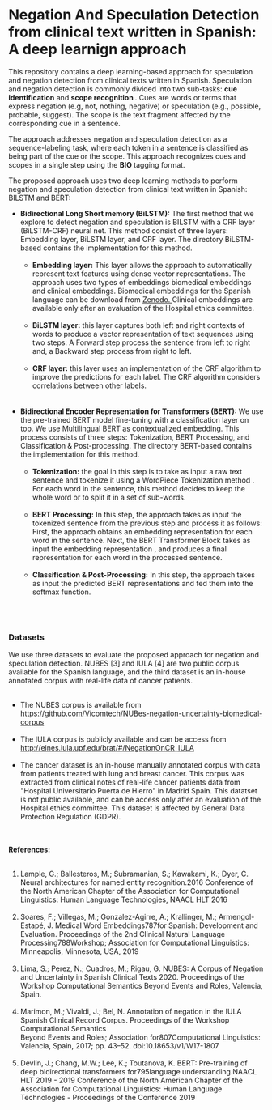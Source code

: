 # Negation And Speculation Detection from clinical text written in Spanish: A deep learnign approach
This repository contains a deep learning-based approach for speculation and negation detection from clinical texts written in Spanish. 
Speculation and negation detection is commonly divided into two sub-tasks: <strong>cue identification</strong> and <strong>scope recognition </strong>. Cues are words or terms that express negation (e.g, not, nothing, negative) or speculation (e.g., possible, probable, suggest). The scope is the text fragment affected by the corresponding cue in a sentence.<br>

The approach addresses negation and speculation detection as a sequence-labeling task, where each token in a sentence is classified as being part of the cue or the scope. This approach recognizes cues and scopes in a single step using the <strong>BIO</strong> tagging format.<br>

The proposed approach uses two deep learning methods to perform negation and speculation detection from clinical text written in Spanish: BILSTM and BERT:
 <ul>
 <li> <strong>Bidirectional Long Short memory (BiLSTM):</strong> The first method that we explore to detect negation and speculation is BILSTM with a CRF layer (BiLSTM-CRF) neural net. This method consist of three layers: Embedding layer, BiLSTM layer, and CRF layer. The directory BiLSTM-based contains the implementation for this method.
  <ul>
   </br>
    <li><strong> Embedding layer:</strong> This layer allows the approach to automatically represent text features using dense vector representations. The approach    uses two types of embeddings biomedical embeddings and clinical embeddings. Biomedical embeddings for the Spanish language can be download from <a href= "https://zenodo.org/record/3626806#.X_w5mXUzY0Q"> Zenodo. </a> Clinical embeddings are available only after an evaluation of the Hospital ethics committee.
  </br> </br> 
 <li> <strong> BiLSTM layer:</strong> this layer captures both left  and right contexts of words to produce a vector representation of text sequences using two steps: A Forward step process the sentence from left to right and, a Backward step process from right to left. 
   </br> </br>
  <li> <strong> CRF layer:</strong> this layer uses an implementation of the CRF algorithm to improve the predictions for each label. The CRF algorithm considers correlations between other labels. 
  
  </ul>
  </br> </br> 
 <li> <strong> Bidirectional Encoder Representation for Transformers (BERT): </strong>  We use the pre-trained BERT model fine-tuning with a classification layer on top.  We use Multilingual BERT as contextualized embedding. This process consists of three steps: Tokenization, BERT Processing, and Classification & Post-processing. The directory BERT-based contains the implementation for this method.</br> </br> 
 <ul>
  <li> <strong>Tokenization:</strong> the goal in this step is to take as input a raw text sentence and tokenize it using a WordPiece Tokenization method . For each word in the sentence, this method decides to keep the whole word or to split it in a set of sub-words. 
   </br> </br> 
  <li> <strong> BERT Processing:</strong> In this step, the approach takes as input the tokenized sentence from the previous step and process it as follows: First, the approach obtains an embedding representation for each word in the sentence. Next, the BERT Transformer Block takes as input the embedding representation , and produces a final representation  for each word in the processed sentence. 
 </br> </br> 
 <li><strong>Classification & Post-Processing:</strong> In this step, the approach takes as input the predicted BERT representations  and fed them into the softmax function.
 </ul>
</ul>
</br> </br>
<h3> Datasets</h3>
We use three datasets to evaluate the proposed approach for negation and speculation detection. NUBES [3]  and IULA [4] are two public corpus available for the Spanish language, and the third dataset is an in-house annotated corpus with real-life data of cancer patients. 
 </br> </br> 

<ul>
 <li> The NUBES corpus is available from <a href= https://github.com/Vicomtech/NUBes-negation-uncertainty-biomedical-corpus}>https://github.com/Vicomtech/NUBes-negation-uncertainty-biomedical-corpus <a>
   </br> </br> 
  
  <li> The IULA corpus is publicly available and can be access from <a href =http://eines.iula.upf.edu/brat/#/NegationOnCR_IULA> http://eines.iula.upf.edu/brat/#/NegationOnCR_IULA<a>
  </br> </br>   
  <li> The cancer dataset is an in-house manually annotated corpus with data from patients treated with lung and breast cancer. This corpus was extracted from  clinical notes of real-life cancer patients data from "Hospital Universitario Puerta de Hierro" in Madrid Spain. This datatset is not public available, and can be access only after an evaluation of the Hospital ethics committee. This dataset is affected by General Data Protection Regulation (GDPR).
</ul>


</br> </br>
<strong>References:</strong>
</br> </br>
1. Lample, G.; Ballesteros, M.; Subramanian, S.; Kawakami, K.; Dyer, C.  Neural architectures for named entity  recognition.2016  Conference  of  the  North  American  Chapter  of  the  Association  for  Computational Linguistics: Human Language Technologies, NAACL HLT 2016
</br> </br> 
2. Soares, F.; Villegas, M.; Gonzalez-Agirre, A.; Krallinger, M.; Armengol-Estapé, J. Medical Word Embeddings787for Spanish: Development and Evaluation.  Proceedings of the 2nd Clinical Natural Language Processing788Workshop; Association for Computational Linguistics: Minneapolis, Minnesota, USA, 2019
</br> </br>
3. Lima, S.; Perez, N.; Cuadros, M.; Rigau, G.  NUBES: A Corpus of Negation and Uncertainty in Spanish Clinical Texts 2020.  Proceedings  of  the  Workshop  Computational  Semantics  Beyond  Events  and  Roles,  Valencia,  Spain.
</br> </br>
4. Marimon, M.; Vivaldi, J.; Bel, N.  Annotation of negation in the IULA Spanish Clinical Record Corpus. Proceedings  of  the  Workshop  Computational  Semantics  
Beyond  Events  and  Roles;  Association  for807Computational Linguistics: Valencia, Spain, 2017; pp. 43–52.  doi:10.18653/v1/W17-1807
</br> </br>
5. Devlin, J.; Chang, M.W.; Lee, K.; Toutanova, K. BERT: Pre-training of deep bidirectional transformers for795language understanding.NAACL HLT 2019 - 2019 Conference of the North American Chapter of the Association for Computational Linguistics: Human Language Technologies - Proceedings of the Conference 2019

